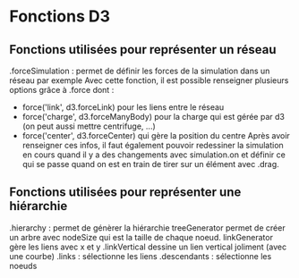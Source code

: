 # Fonctions D3
## Fonctions utilisées pour représenter un réseau
.forceSimulation : permet de définir les forces de la simulation dans un réseau par exemple
Avec cette fonction, il est possible renseigner plusieurs options grâce à .force dont :
- force('link', d3.forceLink) pour les liens entre le réseau
- force('charge', d3.forceManyBody) pour la charge qui est gérée par d3 (on peut aussi mettre centrifuge, ...)
- force('center', d3.forceCenter) qui gère la position du centre
Après avoir renseigner ces infos, il faut également pouvoir redessiner la simulation en cours quand il y a des changements avec simulation.on et définir ce qui se passe quand on est en train de tirer sur un élément avec .drag.
## Fonctions utilisées pour représenter une hiérarchie
.hierarchy : permet de génèrer la hiérarchie
treeGenerator permet de créer un arbre avec nodeSize qui est la taille de chaque noeud.
linkGenerator gère les liens avec x et y
.linkVertical dessine un lien vertical joliment (avec une courbe)
.links : sélectionne les liens
.descendants : sélectionne les noeuds